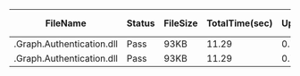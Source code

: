  | FileName                  | Status | FileSize | TotalTime(sec) | Upload(sec) | Submit(sec) | SignWait(sec) | Retry Count | 
 |---------------------------|--------|----------|----------------|-------------|-------------|---------------|-------------|
 | .Graph.Authentication.dll | Pass   | 93KB     | 11.29          | 0.7         | 0.34        | 10.23         | 0           | 
 | .Graph.Authentication.dll | Pass   | 93KB     | 11.29          | 0.7         | 0.34        | 10.23         | 0           | 
